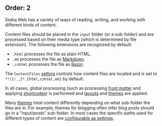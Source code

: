Order: 2
---
Statiq Web has a variety of ways of reading, writing, and working with different kinds of content.

Content files should be placed in the `input` folder (or a sub-folder) and are processed based on their media type (which is determined by file extension). The following extensions are recognized by default:

- `.html` processes the file as plain HTML.
- `.md` processes the file as [Markdown](xref:template-languages#markdown).
- `.cshtml` processes the file as [Razor](xref:template-languages#razor).

The `ContentFiles` [setting](xref:web-settings) controls how content files are located and is set to `**/{!_,}*.{html,cshtml,md}` by default.

In all cases, global processing (such as processing [front matter](xref:web-front-matter) and applying [shortcodes](xref:web-shortcodes)) is performed and [layouts](xref:web-templates#layouts) and [themes](xref:web-themes) are applied.

Many [themes](xref:web-themes) treat content differently depending on what sub-folder the files are in. For example, themes for blogging often infer blog posts should go in a "input/posts" sub-folder. In most cases the specific paths used for different types of content are [configurable as settings](xref:web-settings).